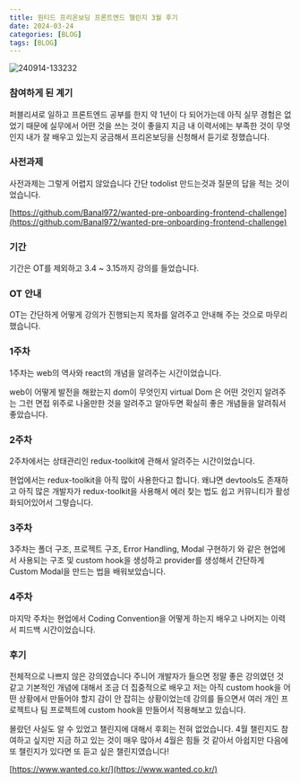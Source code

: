 ```yaml
---
title: 원티드 프리온보딩 프론트엔드 챌린지 3월 후기
date: 2024-03-24
categories: [BLOG]
tags: [BLOG]
---
```


![240914-133232](/posts/pre-onboarding-2024-03/240914-133232.png)

### 참여하게 된 계기

퍼블리셔로 일하고 프론트엔드 공부를 한지 약 1년이 다 되어가는데 아직 실무 경험은 없었기 때문에 실무에서 어떤 것을 쓰는 것이 좋을지 지금 내 이력서에는 부족한 것이 무엇인지 내가 잘 배우고 있는지 궁금해서 프리온보딩을 신청해서 듣기로 정했습니다.

### 사전과제

사전과제는 그렇게 어렵지 않았습니다
간단 todolist 만드는것과 질문의 답을 적는 것이었습니다.

[https://github.com/Banal972/wanted-pre-onboarding-frontend-challenge](https://github.com/Banal972/wanted-pre-onboarding-frontend-challenge)

### 기간

기간은 OT를 제외하고 3.4 ~ 3.15까지 강의를 들었습니다.

### OT 안내

OT는 간단하게 어떻게 강의가 진행되는지 목차를 알려주고 안내해 주는 것으로 마무리했습니다.

### 1주차

1주차는 web의 역사와 react의 개념을 알려주는 시간이었습니다.

web이 어떻게 발전을 해왔는지 dom이 무엇인지 virtual Dom 은 어떤 것인지 알려주는 그런 면접 위주로 나올만한 것을 알려주고 알아두면 확실히 좋은 개념들을 알려줘서 좋았습니다.

### 2주차

2주차에서는 상태관리인 redux-toolkit에 관해서 알려주는 시간이었습니다.

현업에서는 redux-toolkit을 아직 많이 사용한다고 합니다. 왜냐면 devtools도 존재하고 아직 많은 개발자가 redux-toolkit을 사용해서 에러 찾는 법도 쉽고 커뮤니티가 활성화되어있어서 그렇습니다.

### 3주차

3주차는 폴더 구조, 프로젝트 구조, Error Handling, Modal 구현하기 와 같은 현업에서 사용되는 구조 및 custom hook을 생성하고 provider를 생성해서 간단하게 Custom Modal을 만드는 법을 배워보았습니다.

### 4주차

마지막 주차는 현업에서 Coding Convention을 어떻게 하는지 배우고 나머지는 이력서 피드백 시간이었습니다.

### 후기

전체적으로 나쁘지 않은 강의였습니다 주니어 개발자가 들으면 정말 좋은 강의였던 것 같고 기본적인 개념에 대해서 조금 더 집중적으로 배우고 저는 아직 custom hook을 어떤 상황에서 만들어야 할지 감이 안 잡히는 상황이었는데 강의를 들으면서 여러 개인 프로젝트나 팀 프로젝트에 custom hook을 만들어서 적용해보고 있습니다.

몰랐던 사실도 알 수 있었고 챌린지에 대해서 후회는 전혀 없었습니다. 4월 챌린지도 참여하고 싶지만 지금 하고 있는 것이 매우 많아서 4월은 힘들 것 같아서 아쉽지만 다음에 또 챌린지가 있다면 또 듣고 싶은 챌린지였습니다!

[https://www.wanted.co.kr/](https://www.wanted.co.kr/)